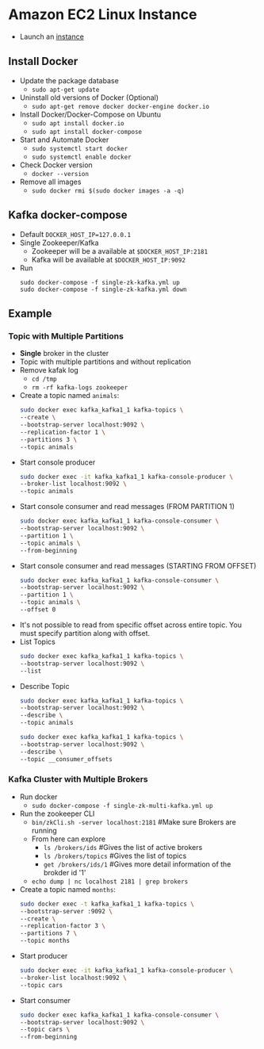 # Amazon EC2 Linux Instance
- Launch an [instance](https://docs.aws.amazon.com/AWSEC2/latest/UserGuide/EC2_GetStarted.html)

## Install Docker
- Update the package database
    - `sudo apt-get update`
- Uninstall old versions of Docker (Optional)
    - `sudo apt-get remove docker docker-engine docker.io`
- Install Docker/Docker-Compose on Ubuntu
    - `sudo apt install docker.io`
    - `sudo apt install docker-compose`
- Start and Automate Docker
    - `sudo systemctl start docker`
    - `sudo systemctl enable docker`
- Check Docker version
    - `docker --version`
- Remove all images
    - `sudo docker rmi $(sudo docker images -a -q)`
## Kafka docker-compose
- Default `DOCKER_HOST_IP=127.0.0.1`
- Single Zookeeper/Kafka
    - Zookeeper will be a available at `$DOCKER_HOST_IP:2181`
    - Kafka will be available at `$DOCKER_HOST_IP:9092`
- Run 
    ```
    sudo docker-compose -f single-zk-kafka.yml up
    sudo docker-compose -f single-zk-kafka.yml down
    ```

## Example
### Topic with Multiple Partitions
- __Single__ broker in the cluster
- Topic with multiple partitions and without replication
- Remove kafak log
    - `cd /tmp`
    - `rm -rf kafka-logs zookeeper`
- Create a topic named `animals`:
    ```bash
    sudo docker exec kafka_kafka1_1 kafka-topics \
    --create \
    --bootstrap-server localhost:9092 \
    --replication-factor 1 \
    --partitions 3 \
    --topic animals
    ```
- Start console producer
    ```bash
    sudo docker exec -it kafka_kafka1_1 kafka-console-producer \
    --broker-list localhost:9092 \
    --topic animals
    ```
- Start console consumer and read messages (FROM PARTITION 1)
    ```bash
    sudo docker exec kafka_kafka1_1 kafka-console-consumer \
    --bootstrap-server localhost:9092 \
    --partition 1 \
    --topic animals \
    --from-beginning
    ```
- Start console consumer and read messages (STARTING FROM OFFSET)
    ```bash
    sudo docker exec kafka_kafka1_1 kafka-console-consumer \
    --bootstrap-server localhost:9092 \
    --partition 1 \
    --topic animals \
    --offset 0
    ```
- It's not possible to read from specific offset across entire topic. You must specify partition along with offset.
- List Topics
    ```bash
    sudo docker exec kafka_kafka1_1 kafka-topics \
    --bootstrap-server localhost:9092 \
    --list
    ```
- Describe Topic
    ```bash
    sudo docker exec kafka_kafka1_1 kafka-topics \
    --bootstrap-server localhost:9092 \
    --describe \
    --topic animals
    ```
    ```bash
    sudo docker exec kafka_kafka1_1 kafka-topics \
    --bootstrap-server localhost:9092 \
    --describe \
    --topic __consumer_offsets
    ```
### Kafka Cluster with Multiple Brokers
- Run docker
    - `sudo docker-compose -f single-zk-multi-kafka.yml up`
- Run the zookeeper CLI
    - `bin/zkCli.sh -server localhost:2181` #Make sure Brokers are running
    - From here can explore
        - `ls /brokers/ids` #Gives the list of active brokers
        - `ls /brokers/topics` #Gives the list of topics
        - `get /brokers/ids/1` #Gives more detail information of the brokder id '1'
    - `echo dump | nc localhost 2181 | grep brokers`
- Create a topic named `months`:
    ```bash
    sudo docker exec -t kafka_kafka1_1 kafka-topics \
    --bootstrap-server :9092 \
    --create \
    --replication-factor 3 \
    --partitions 7 \
    --topic months
    ```
- Start producer
    ```bash
    sudo docker exec -it kafka_kafka1_1 kafka-console-producer \
    --broker-list localhost:9092 \
    --topic cars
    ```
- Start consumer
    ```bash
    sudo docker exec kafka_kafka1_1 kafka-console-consumer \
    --bootstrap-server localhost:9092 \
    --topic cars \
    --from-beginning
    ```